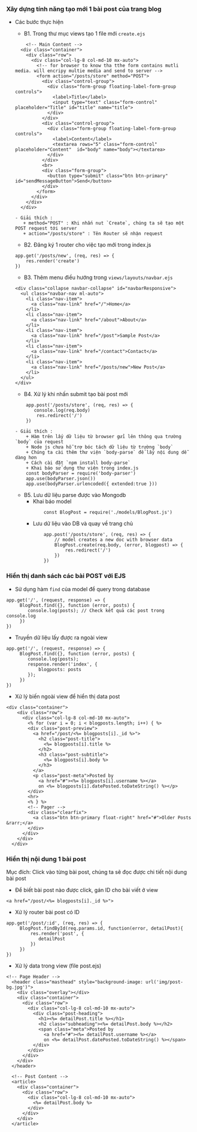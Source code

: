 ### Xây dựng tính năng tạo mới 1 bài post của trang blog

- Các bước thực hiện
    + B1. Trong thư mục views tạo 1 file mới `create.ejs`
    ```angular2html
        <!-- Main Content -->
      <div class="container">
        <div class="row">
          <div class="col-lg-8 col-md-10 mx-auto">        
            <!-- for browser to know tha tthe form contains mutli media. will encripy multie media and send to server -->
            <form action="/posts/store" method="POST">
              <div class="control-group">
                <div class="form-group floating-label-form-group controls">
                  <label>Title</label>
                  <input type="text" class="form-control" placeholder="Title" id="title" name="title">              
                </div>
              </div>   
              <div class="control-group">
                <div class="form-group floating-label-form-group controls">
                  <label>Content</label>
                  <textarea rows="5" class="form-control" placeholder="Content"  id="body" name="body"></textarea>              
                </div>
              </div>  
              <br>                    
              <div class="form-group">
                <button type="submit" class="btn btn-primary" id="sendMessageButton">Send</button>
              </div>
            </form>
          </div>
        </div>
      </div>
    ```
  
    ```angular2html
    - Giải thích :
       + method="POST" : Khi nhấn nut `Create`, chúng ta sẽ tạo một POST request tới server
       + action="/posts/store" : Tên Router sẽ nhận request
    ```
  
    + B2. Đăng ký 1 router cho việc tạo mới trong index.js
    ```angular2html
    app.get('/posts/new', (req, res) => {
        res.render('create')
    })
    ```
  
    + B3. Thêm menu điều hướng trong `views/layouts/navbar.ejs`
    ```
    <div class="collapse navbar-collapse" id="navbarResponsive">
      <ul class="navbar-nav ml-auto">
        <li class="nav-item">
          <a class="nav-link" href="/">Home</a>
        </li>
        <li class="nav-item">
          <a class="nav-link" href="/about">About</a>
        </li>
        <li class="nav-item">
          <a class="nav-link" href="/post">Sample Post</a>
        </li>
        <li class="nav-item">
          <a class="nav-link" href="/contact">Contact</a>
        </li>
        <li class="nav-item">
          <a class="nav-link" href="/posts/new">New Post</a>
        </li>
      </ul>
    </div>
    ```
  
    + B4. Xử lý khi nhấn submit tạo bài post mới
    ```angular2html
        app.post('/posts/store', (req, res) => {
           console.log(req.body)
            res.redirect('/')
        })
    ```
    ```angular2html
    - Giải thích :
        + Hàm trên lấy dữ liệu từ browser gửi lên thông qua trường `body` của request
        + Node js chưa hỗ trợ bóc tách dữ liệu từ trường `body`
        + Chúng ta cài thêm thư viện `body-parse` để lấy nội dung dễ dàng hơn
        + Cách cài đặt `npm install body-parse`
        + Khai báo sử dụng thư viện trong index.js
        const bodyParser = require('body-parser')
        app.use(bodyParser.json())
        app.use(bodyParser.urlencoded({ extended:true }))
    ```
    
    + B5. Lưu dữ liệu parse được vào Mongodb
      - Khai báo model
        ```angular2html
            const BlogPost = require('./models/BlogPost.js')
        ```  
      - Lưu dữ liệu vào DB và quay về trang chủ
        ```angular2html
            app.post('/posts/store', (req, res) => {
                // model creates a new doc with browser data
                BlogPost.create(req.body, (error, blogpost) => {
                    res.redirect('/')
                })
            })

        ```
        
### Hiển thị danh sách các bài POST với EJS

- Sử dụng hàm `find` của model để query trong database
```angular2html
app.get('/', (request, response) => {
     BlogPost.find({}, function (error, posts) {
        console.log(posts); // Check kết quả các post trong console.log
     })
})
```

- Truyền dữ liệu lấy được ra ngoài view
```angular2html
app.get('/', (request, response) => {
     BlogPost.find({}, function (error, posts) {
        console.log(posts);
        response.render('index', {
            blogposts: posts
        });
     })
})

```

- Xử lý biến ngoài view để hiển thị data post

```angular2html
<div class="container">
    <div class="row">
      <div class="col-lg-8 col-md-10 mx-auto">
        <% for (var i = 0; i < blogposts.length; i++) { %>
        <div class="post-preview">
          <a href="/post/<%= blogposts[i]._id %>">
            <h2 class="post-title">
              <%= blogposts[i].title %>
            </h2>
            <h3 class="post-subtitle">
              <%= blogposts[i].body %>
            </h3>
          </a>
          <p class="post-meta">Posted by
            <a href="#"><%= blogposts[i].username %></a>
            on <%= blogposts[i].datePosted.toDateString() %></p>
        </div>
        <hr>
        <% } %>
        <!-- Pager -->
        <div class="clearfix">
          <a class="btn btn-primary float-right" href="#">Older Posts &rarr;</a>
        </div>
      </div>
    </div>
  </div>
```

### Hiển thị nội dung 1 bài post

Mục đích: Click vào từng bài post, chúng ta sẽ đọc được chi tiết nội dung bài post

- Để biết bài post nào được click, gán ID cho bài viết ở view

```angular2html
<a href="/post/<%= blogposts[i]._id %>">
```

- Xử lý router bài post có ID

```angular2html
app.get('/post/:id', (req, res) => {
     BlogPost.findById(req.params.id, function(error, detailPost){
         res.render('post', {
            detailPost
         })
     })
})
```

- Xử lý data trong view (file post.ejs)

```angular2html
<!-- Page Header -->
  <header class="masthead" style="background-image: url('img/post-bg.jpg')">
    <div class="overlay"></div>
    <div class="container">
      <div class="row">
        <div class="col-lg-8 col-md-10 mx-auto">
          <div class="post-heading">
            <h1><%= detailPost.title %></h1>
            <h2 class="subheading"><%= detailPost.body %></h2>
            <span class="meta">Posted by
              <a href="#"><%= detailPost.username %></a>
              on <%= detailPost.datePosted.toDateString() %></span>
          </div>
        </div>
      </div>
    </div>
  </header>

  <!-- Post Content -->
  <article>
    <div class="container">
      <div class="row">
        <div class="col-lg-8 col-md-10 mx-auto">
          <%= detailPost.body %>
        </div>
      </div>
    </div>
  </article>
```